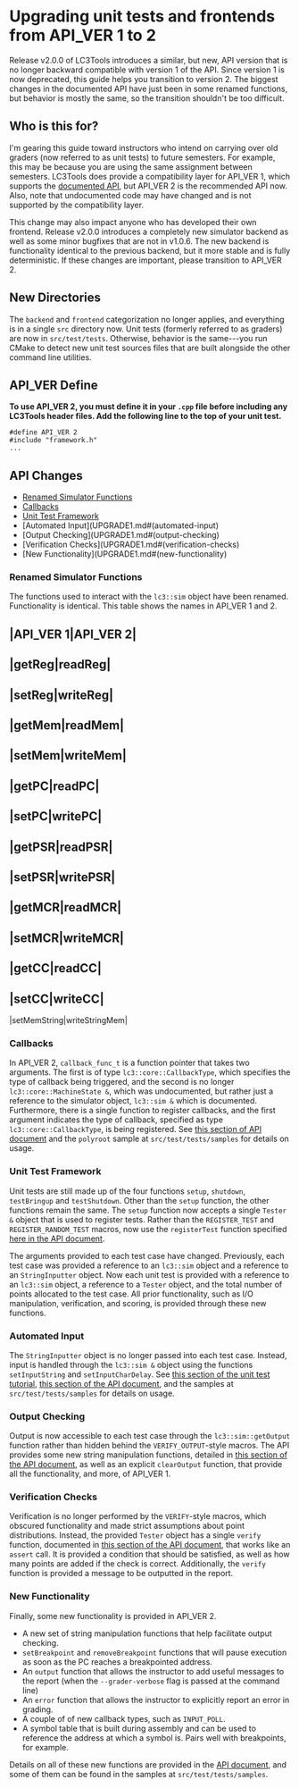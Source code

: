 # Upgrading unit tests and frontends from API_VER 1 to 2
Release v2.0.0 of LC3Tools introduces a similar, but new, API version that is no
longer backward compatible with version 1 of the API.  Since version 1 is now
deprecated, this guide helps you transition to version 2.  The biggest changes
in the documented API have just been in some renamed functions, but behavior is
mostly the same, so the transition shouldn't be too difficult.

## Who is this for?
I'm gearing this guide toward instructors who intend on carrying over old
graders (now referred to as unit tests) to future semesters.  For example, this
may be because you are using the same assignment between semesters.  LC3Tools
does provide a compatibility layer for API_VER 1, which supports the
[documented API](API1.md), but API_VER 2 is the recommended API now. Also, note
that undocumented code may have changed and is not supported by the
compatibility layer.

This change may also impact anyone who has developed their own frontend.
Release v2.0.0 introduces a completely new simulator backend as well as some
minor bugfixes that are not in v1.0.6.  The new backend is functionality
identical to the previous backend, but it more stable and is fully
deterministic.  If these changes are important, please transition to API_VER 2.

## New Directories
The `backend` and `frontend` categorization no longer applies, and everything is
in a single `src` directory now.  Unit tests (formerly referred to as graders)
are now in `src/test/tests`.  Otherwise, behavior is the same---you run CMake to
detect new unit test sources files that are built alongside the other command
line utilities.

## API_VER Define
**To use API_VER 2, you must define it in your `.cpp` file before including any
LC3Tools header files. Add the following line to the top of your unit test.**

```
#define API_VER 2
#include "framework.h"
...
```

## API Changes
* [Renamed Simulator Functions](UPGRADE1.md#renamed-simulator-functions)
* [Callbacks](UPGRADE1.md#callbacks)
* [Unit Test Framework](UPGRADE1.md#unit-test-framework)
* [Automated Input](UPGRADE1.md#(automated-input)
* [Output Checking](UPGRADE1.md#(output-checking)
* [Verification Checks](UPGRADE1.md#(verification-checks)
* [New Functionality](UPGRADE1.md#(new-functionality)


### Renamed Simulator Functions
The functions used to interact with the `lc3::sim` object have been renamed.
Functionality is identical.  This table shows the names in API_VER 1 and 2.

|API_VER 1|API_VER 2|
---------------------
|getReg|readReg|
----------------
|setReg|writeReg|
-----------------
|getMem|readMem|
----------------
|setMem|writeMem|
-----------------
|getPC|readPC|
--------------
|setPC|writePC|
---------------
|getPSR|readPSR|
----------------
|setPSR|writePSR|
-----------------
|getMCR|readMCR|
----------------
|setMCR|writeMCR|
-----------------
|getCC|readCC|
--------------
|setCC|writeCC|
---------------
|setMemString|writeStringMem|

### Callbacks
In API_VER 2, `callback_func_t` is a function pointer that takes two arguments.
The first is of type `lc3::core::CallbackType`, which specifies the type of
callback being triggered, and the second is no longer `lc3::core::MachineState
&`, which was undocumented, but rather just a reference to the simulator object,
`lc3::sim &` which is documented.  Furthermore, there is a single function to
register callbacks, and the first argument indicates the type of callback,
specified as type `lc3::core::CallbackType`, is being registered.  See [this
section of API document](API.md#callbacks) and the `polyroot` sample at
`src/test/tests/samples` for details on usage.

### Unit Test Framework
Unit tests are still made up of the four functions `setup`, `shutdown`,
`testBringup` and `testShutdown`.  Other than the `setup` function, the other
functions remain the same.  The `setup` function now accepts a single `Tester &`
object that is used to register tests.  Rather than the `REGISTER_TEST` and
`REGISTER_RANDOM_TEST` macros, now use the `registerTest` function specified
[here in the API document](API.md#tester).

The arguments provided to each test case have changed.  Previously, each test
case was provided a reference to an `lc3::sim` object and a reference to an
`StringInputter` object.  Now each unit test is provided with a reference
to an `lc3::sim` object, a reference to a `Tester` object, and the total number
of points allocated to the test case.  All prior functionality, such as I/O
manipulation, verification, and scoring, is provided through these new
functions.

### Automated Input
The `StringInputter` object is no longer passed into each test case.  Instead,
input is handled through the `lc3::sim &` object using the functions
`setInputString` and `setInputCharDelay`.  See [this section of the unit test
tutorial](TEST.md#appendix-common-paradigms), [this section of the API
document](API.md#automated-input), and the samples at `src/test/tests/samples`
for details on usage.

### Output Checking
Output is now accessible to each test case through the `lc3::sim::getOutput`
function rather than hidden behind the `VERIFY_OUTPUT`-style macros.  The API
provides some new string manipulation functions, detailed in [this section of
the API document](API.md#string-manipulation-and-comparison), as well as an
explicit `clearOutput` function, that provide all the functionality, and more,
of API_VER 1.

### Verification Checks
Verification is no longer performed by the `VERIFY`-style macros, which obscured
functionality and made strict assumptions about point distributions.  Instead,
the provided `Tester` object has a single `verify` function, documented in [this
section of the API document](API.md#tester), that works like an `assert` call.
It is provided a condition that should be satisfied, as well as how many points
are added if the check is correct.  Additionally, the `verify` function is
provided a message to be outputted in the report.

### New Functionality
Finally, some new functionality is provided in API_VER 2.

*  A new set of string manipulation functions that help facilitate output
     checking.
* `setBreakpoint` and `removeBreakpoint` functions that will pause execution as
    soon as the PC reaches a breakpointed address.
* An `output` function that allows the instructor to add useful messages to the
    report (when the `--grader-verbose` flag is passed at the command line)
* An `error` function that allows the instructor to explicitly report an error
    in grading.
* A couple of of new callback types, such as `INPUT_POLL`.
* A symbol table that is built during assembly and can be used to reference the
    address at which a symbol is.  Pairs well with breakpoints, for example.

Details on all of these new functions are provided in the [API
document](API.md), and some of them can be found in the samples at
`src/test/tests/samples`.
